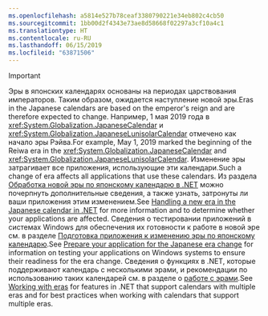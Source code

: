 ```yaml
---
ms.openlocfilehash: a5814e527b78ceaf3380790221e34eb802c4cb50
ms.sourcegitcommit: 1bb00d2f4343e73ae8d58668f02297a3cf10a4c1
ms.translationtype: HT
ms.contentlocale: ru-RU
ms.lasthandoff: 06/15/2019
ms.locfileid: "63871506"
---
```


> [!IMPORTANT]
>  <span data-ttu-id="128ce-101">Эры в японских календарях основаны на периодах царствования императоров. Таким образом, ожидается наступление новой эры.</span><span class="sxs-lookup"><span data-stu-id="128ce-101">Eras in the Japanese calendars are based on the emperor's reign and are therefore expected to change.</span></span> <span data-ttu-id="128ce-102">Например, 1 мая 2019 года в <xref:System.Globalization.JapaneseCalendar> и <xref:System.Globalization.JapaneseLunisolarCalendar> отмечено как начало эры Рэйва.</span><span class="sxs-lookup"><span data-stu-id="128ce-102">For example, May 1, 2019 marked the beginning of the Reiwa era in the <xref:System.Globalization.JapaneseCalendar> and <xref:System.Globalization.JapaneseLunisolarCalendar>.</span></span> <span data-ttu-id="128ce-103">Изменение эры затрагивает все приложения, использующие эти календари.</span><span class="sxs-lookup"><span data-stu-id="128ce-103">Such a change of era affects all applications that use these calendars.</span></span> <span data-ttu-id="128ce-104">Из раздела [Обработка новой эры по японскому календарю в .NET](https://devblogs.microsoft.com/dotnet/handling-a-new-era-in-the-japanese-calendar-in-net/) можно почерпнуть дополнительные сведения, а также узнать, затронуты ли ваши приложения этим изменением.</span><span class="sxs-lookup"><span data-stu-id="128ce-104">See [Handling a new era in the Japanese calendar in .NET](https://devblogs.microsoft.com/dotnet/handling-a-new-era-in-the-japanese-calendar-in-net/) for more information and to determine whether your applications are affected.</span></span> <span data-ttu-id="128ce-105">Сведения о тестировании приложений в системах Windows для обеспечения их готовности к работе в новой эре см. в разделе [Подготовка приложения к изменению эры по японскому календарю](/windows/uwp/design/globalizing/japanese-era-change).</span><span class="sxs-lookup"><span data-stu-id="128ce-105">See [Prepare your application for the Japanese era change](/windows/uwp/design/globalizing/japanese-era-change) for information on testing your applications on Windows systems to ensure their readiness for the era change.</span></span> <span data-ttu-id="128ce-106">Сведения о функциях в .NET, которые поддерживают календарь с несколькими эрами, и рекомендации по использованию таких календарей см. в разделе о [работе с эрами](~/docs/standard/datetime/working-with-calendars.md#working-with-eras).</span><span class="sxs-lookup"><span data-stu-id="128ce-106">See [Working with eras](~/docs/standard/datetime/working-with-calendars.md#working-with-eras) for features in .NET that support calendars with multiple eras and for best practices when working with calendars that support multiple eras.</span></span>
